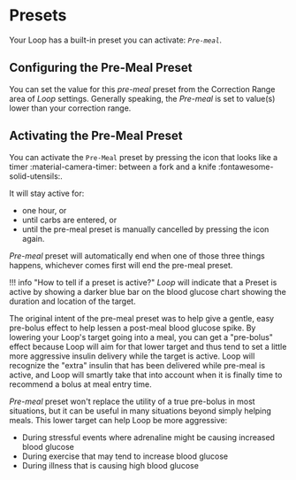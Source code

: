 # Presets

Your Loop has a built-in preset you can activate: *`Pre-meal`*.   

## Configuring the Pre-Meal Preset

You can set the value for this *pre-meal* preset from the Correction Range area of *Loop* settings. Generally speaking, the *Pre-meal*  is set to value(s) lower than your correction range. 

## Activating the Pre-Meal Preset

You can activate the `Pre-Meal` preset by pressing the icon that looks like a timer :material-camera-timer: between a f&#8203;ork and a knife :fontawesome-solid-utensils:.

It  will stay active for:  

* one hour, or
* until carbs are entered, or 
* until the pre-meal preset is manually cancelled by pressing the icon again.

*Pre-meal* preset will automatically end when one of those three things happens, whichever comes first will end the pre-meal preset.

!!! info "How to tell if a preset is active?"
     *Loop* will indicate that a Preset is active by showing a darker blue bar on the blood glucose chart showing the duration and location of the target.
 
The original intent of the pre-meal preset was to help give a gentle, easy pre-bolus effect to help lessen a post-meal blood glucose spike. By lowering your Loop's target going into a meal, you can get a "pre-bolus" effect because Loop will aim for that lower target and thus tend to set a little more aggressive insulin delivery while the target is active. Loop will recognize the "extra" insulin that has been delivered while pre-meal is active, and Loop will smartly take that into account when it is finally time to recommend a bolus at meal entry time.

*Pre-meal* preset won't replace the utility of a true pre-bolus in most situations, but it can be useful in many situations beyond simply helping meals. This lower target can help Loop be more aggressive:

* During stressful events where adrenaline might be causing increased blood glucose
* During exercise that may tend to increase blood glucose
* During illness that is causing high blood glucose
